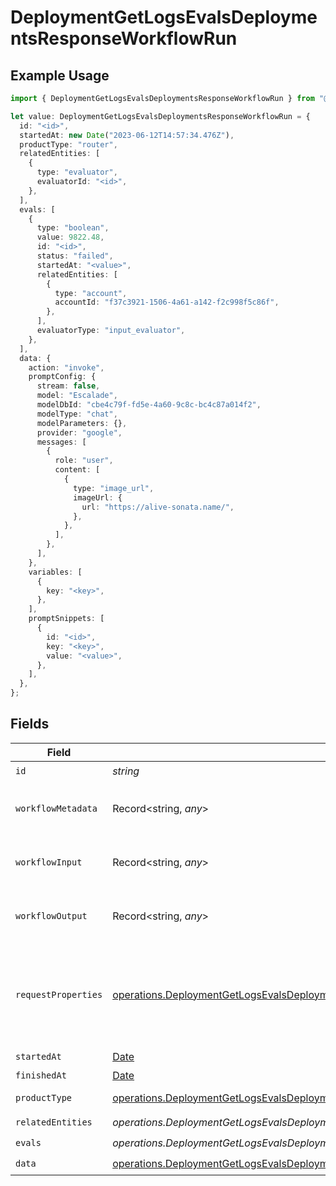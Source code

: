 # DeploymentGetLogsEvalsDeploymentsResponseWorkflowRun

## Example Usage

```typescript
import { DeploymentGetLogsEvalsDeploymentsResponseWorkflowRun } from "@orq-ai/node/models/operations";

let value: DeploymentGetLogsEvalsDeploymentsResponseWorkflowRun = {
  id: "<id>",
  startedAt: new Date("2023-06-12T14:57:34.476Z"),
  productType: "router",
  relatedEntities: [
    {
      type: "evaluator",
      evaluatorId: "<id>",
    },
  ],
  evals: [
    {
      type: "boolean",
      value: 9822.48,
      id: "<id>",
      status: "failed",
      startedAt: "<value>",
      relatedEntities: [
        {
          type: "account",
          accountId: "f37c3921-1506-4a61-a142-f2c998f5c86f",
        },
      ],
      evaluatorType: "input_evaluator",
    },
  ],
  data: {
    action: "invoke",
    promptConfig: {
      stream: false,
      model: "Escalade",
      modelDbId: "cbe4c79f-fd5e-4a60-9c8c-bc4c87a014f2",
      modelType: "chat",
      modelParameters: {},
      provider: "google",
      messages: [
        {
          role: "user",
          content: [
            {
              type: "image_url",
              imageUrl: {
                url: "https://alive-sonata.name/",
              },
            },
          ],
        },
      ],
    },
    variables: [
      {
        key: "<key>",
      },
    ],
    promptSnippets: [
      {
        id: "<id>",
        key: "<key>",
        value: "<value>",
      },
    ],
  },
};
```

## Fields

| Field                                                                                                                                                                | Type                                                                                                                                                                 | Required                                                                                                                                                             | Description                                                                                                                                                          |
| -------------------------------------------------------------------------------------------------------------------------------------------------------------------- | -------------------------------------------------------------------------------------------------------------------------------------------------------------------- | -------------------------------------------------------------------------------------------------------------------------------------------------------------------- | -------------------------------------------------------------------------------------------------------------------------------------------------------------------- |
| `id`                                                                                                                                                                 | *string*                                                                                                                                                             | :heavy_check_mark:                                                                                                                                                   | N/A                                                                                                                                                                  |
| `workflowMetadata`                                                                                                                                                   | Record<string, *any*>                                                                                                                                                | :heavy_minus_sign:                                                                                                                                                   | Metadata for the workflow run                                                                                                                                        |
| `workflowInput`                                                                                                                                                      | Record<string, *any*>                                                                                                                                                | :heavy_minus_sign:                                                                                                                                                   | Input for the workflow run                                                                                                                                           |
| `workflowOutput`                                                                                                                                                     | Record<string, *any*>                                                                                                                                                | :heavy_minus_sign:                                                                                                                                                   | Output for the workflow run                                                                                                                                          |
| `requestProperties`                                                                                                                                                  | [operations.DeploymentGetLogsEvalsDeploymentsResponse200RequestProperties](../../models/operations/deploymentgetlogsevalsdeploymentsresponse200requestproperties.md) | :heavy_minus_sign:                                                                                                                                                   | An optional field that is filled if the workflow was triggered by an HTTP request                                                                                    |
| `startedAt`                                                                                                                                                          | [Date](https://developer.mozilla.org/en-US/docs/Web/JavaScript/Reference/Global_Objects/Date)                                                                        | :heavy_check_mark:                                                                                                                                                   | N/A                                                                                                                                                                  |
| `finishedAt`                                                                                                                                                         | [Date](https://developer.mozilla.org/en-US/docs/Web/JavaScript/Reference/Global_Objects/Date)                                                                        | :heavy_minus_sign:                                                                                                                                                   | N/A                                                                                                                                                                  |
| `productType`                                                                                                                                                        | [operations.DeploymentGetLogsEvalsDeploymentsResponse200ProductType](../../models/operations/deploymentgetlogsevalsdeploymentsresponse200producttype.md)             | :heavy_check_mark:                                                                                                                                                   | Orquesta product                                                                                                                                                     |
| `relatedEntities`                                                                                                                                                    | *operations.DeploymentGetLogsEvalsDeploymentsResponse200ApplicationJSONResponseBodyData57WorkflowRunRelatedEntities*[]                                               | :heavy_check_mark:                                                                                                                                                   | N/A                                                                                                                                                                  |
| `evals`                                                                                                                                                              | *operations.DeploymentGetLogsEvalsDeploymentsResponse200Evals*[]                                                                                                     | :heavy_check_mark:                                                                                                                                                   | N/A                                                                                                                                                                  |
| `data`                                                                                                                                                               | [operations.DeploymentGetLogsEvalsDeploymentsResponse200Data](../../models/operations/deploymentgetlogsevalsdeploymentsresponse200data.md)                           | :heavy_check_mark:                                                                                                                                                   | N/A                                                                                                                                                                  |